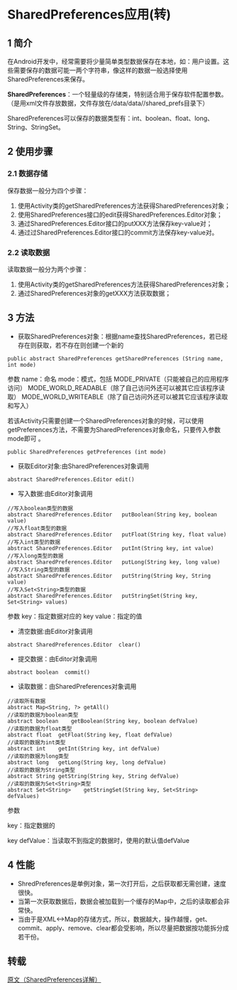 # SharedPreferences应用(转)

## 1 简介

在Android开发中，经常需要将少量简单类型数据保存在本地，如：用户设置。这些需要保存的数据可能一两个字符串，像这样的数据一般选择使用SharedPreferences来保存。 

**SharedPreferences**：一个轻量级的存储类，特别适合用于保存软件配置参数。（是用xml文件存放数据，文件存放在/data/data/<package name>/shared_prefs目录下） 

SharedPreferences可以保存的数据类型有：int、boolean、float、long、String、StringSet。 

## 2 使用步骤

### 2.1 数据存储

保存数据一般分为四个步骤：

1. 使用Activity类的getSharedPreferences方法获得SharedPreferences对象；
2. 使用SharedPreferences接口的edit获得SharedPreferences.Editor对象；
3. 通过SharedPreferences.Editor接口的putXXX方法保存key-value对；
4. 通过过SharedPreferences.Editor接口的commit方法保存key-value对。

 ### 2.2 读取数据

读取数据一般分为两个步骤：

1. 使用Activity类的getSharedPreferences方法获得SharedPreferences对象；
2. 通过SharedPreferences对象的getXXX方法获取数据；

 ## 3 方法

- 获取SharedPreferences对象：根据name查找SharedPreferences，若已经存在则获取，若不存在则创建一个新的

```
public abstract SharedPreferences getSharedPreferences (String name, int mode)
```

参数
name：命名 
mode：模式，包括 
MODE_PRIVATE（只能被自己的应用程序访问） 
MODE_WORLD_READABLE（除了自己访问外还可以被其它应该程序读取） MODE_WORLD_WRITEABLE（除了自己访问外还可以被其它应该程序读取和写入） 

若该Activity只需要创建一个SharedPreferences对象的时候，可以使用getPreferences方法，不需要为SharedPreferences对象命名，只要传入参数mode即可 。

```
public SharedPreferences getPreferences (int mode)
```

- 获取Editor对象:由SharedPreferences对象调用

```
abstract SharedPreferences.Editor edit()
```

- 写入数据:由Editor对象调用

```
//写入boolean类型的数据
abstract SharedPreferences.Editor   putBoolean(String key, boolean value)
//写入float类型的数据
abstract SharedPreferences.Editor   putFloat(String key, float value)
//写入int类型的数据
abstract SharedPreferences.Editor   putInt(String key, int value)
//写入long类型的数据
abstract SharedPreferences.Editor   putLong(String key, long value)
//写入String类型的数据
abstract SharedPreferences.Editor   putString(String key, String value)
//写入Set<String>类型的数据
abstract SharedPreferences.Editor   putStringSet(String key, Set<String> values)
```

参数 key：指定数据对应的
key value：指定的值 

- 清空数据:由Editor对象调用

```
abstract SharedPreferences.Editor  clear()
```

- 提交数据：由Editor对象调用

```
abstract boolean  commit()
```

- 读取数据：由SharedPreferences对象调用

```
//读取所有数据
abstract Map<String, ?> getAll()
//读取的数据为boolean类型
abstract boolean    getBoolean(String key, boolean defValue)
//读取的数据为float类型
abstract float  getFloat(String key, float defValue)
//读取的数据为int类型
abstract int    getInt(String key, int defValue)
//读取的数据为long类型
abstract long   getLong(String key, long defValue)
//读取的数据为String类型
abstract String getString(String key, String defValue)
//读取的数据为Set<String>类型
abstract Set<String>    getStringSet(String key, Set<String> defValues)
```

参数 

key：指定数据的

key defValue：当读取不到指定的数据时，使用的默认值defValue 

## 4 性能

- ShredPreferences是单例对象，第一次打开后，之后获取都无需创建，速度很快。
- 当第一次获取数据后，数据会被加载到一个缓存的Map中，之后的读取都会非常快。
- 当由于是XML<->Map的存储方式，所以，数据越大，操作越慢，get、commit、apply、remove、clear都会受影响，所以尽量把数据按功能拆分成若干份。



## 转载

[原文（SharedPreferences详解）](https://www.jianshu.com/p/59b266c644f3)



 

 